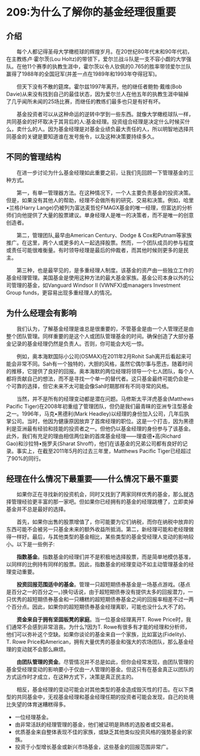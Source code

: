 # 209:为什么了解你的基金经理很重要
## 介绍

　　每个人都记得圣母大学橄榄球的辉煌岁月。在20世纪80年代末和90年代初，在主教练卢·霍尔茨(Lou Holtz)的带领下，爱尔兰战斗队是一支不容小觑的大学强队。在他11个赛季的执教生涯中，霍尔茨以令人钦佩的0.765的胜率带领爱尔兰队赢得了1988年的全国冠军(并差一点在1989年和1993年夺得冠军)。

　　但天下没有不散的筵席。霍尔兹1997年离开。他的继任者鲍勃·戴维(Bob Davie)从来没有找到自己的最佳状态，因为爱尔兰人在他五年的执教生涯中输掉了几乎闻所未闻的25场比赛，而继任的教练们最多也只是有好有坏。

　　基金投资者可以从这种命运的逆转中学到一些东西。就像大学橄榄球队一样，共同基金的好坏取决于其背后的人:基金经理。投资组合经理是决定什么时候买什么，卖什么的人。因为基金经理是对基金业绩负最大责任的人，所以明智地选择共同基金的关键是要知道谁在发号施令，以及这种决策要持续多久。

## 不同的管理结构

　　在进一步讨论为什么基金经理如此重要之前，让我们先回顾一下管理基金的三种方式。

　　第一，有单一管理器方法。在这种情况下，一个人主要负责基金的投资决策。但是，如果没有其他人的帮助，经理不会做所有的研究、交易和决策。例如，哈里•兰格(Harry Lange)仍被列为富达麦哲伦FMAGX基金的唯一经理，但富达的分析师们向他提供了大量的股票建议。单身经理人是唯一的决策者，而不是唯一的创意创造者。

　　第二，管理团队,最早由American Century、Dodge & Cox和Putnam等家族推广。在这里，两个人或更多的人一起选择股票。然而，一个团队成员的参与程度或责任可能很难衡量。有时领导经理是最后的仲裁者，而其他时候则更多的是民主。

　　第三种，也是最罕见的，是多重经理人制度。该基金的资产由一些独立工作的基金经理管理。美国基金是使用这种方法的最大基金家族。基金公司本身以外的公司管理的基金，如Vanguard Windsor II (VWNFX)或managers Investment Group funds，更容易出现多重经理人的情况。

## 为什么经理会有影响

　　我们认为，了解基金经理是谁总是很重要的，不管基金是由一个人管理还是由整个团队管理。同样重要的是这个人或团队管理基金的时间。确保创造了大部分基金记录的基金经理仍然是负责人。否则，你可能会大吃一惊。

　　例如，奥本海默国际小公司(OSMAX)在2011年2月Rohit Sah离开后看起来可能会非常不同。Sah有一个独特的，大胆的风格，虽然它偶尔事与愿违，随着时间的推移，它提供了良好的回报。奥本海默的两位经理将领导一个七人团队，每个人都将贡献自己的想法，而不是寻找一个单一的替代者。这只基金最终可能仍会是一个可靠的选择，但它未来不太可能会像Sah时期那样有不同寻常的风格。

　　当然，并不是所有的经理变动都是潜在问题。马修斯太平洋虎基金(Matthews Pacific Tiger)在2008年初重组了管理团队，但仍是我们最青睐的亚洲专注型基金之一。1996年，马克•黑德利(Mark Headley)以经理的身份加入公司，几年后执掌公司。当时，他因为健康原因放弃了首席经理的职位。这是一个打击，因为黑德利是亚洲最有经验和技能的投资者之一。但他仍以基金经理的身份参与了该基金。此外，我们有充足的理由相信两位新的首席基金经理——理查德•高(Richard Gao)和沙拉特•施罗夫(Sharat Shroff)，他们在该基金的兄弟公司都有良好的记录。事实上，在截至2011年5月的过去三年里，Matthews Pacific Tiger已经超过了90%的同行。

## 经理在什么情况下最重要——什么情况下最不重要

　　如果你正在寻找新的投资机会，同时又找到了两家同样优秀的基金，那么就选择管理经验更丰富的那一家吧。但如果你已经拥有的基金的经理跳槽了，立即卖掉基金并不总是最好的选择。

　　首先，如果你出售的股票增值了，你可能要为它们纳税，而你在纳税中放弃的东西可能不会被另一只基金未来的额外收益所抵消。第二，新经理可能和老经理做得一样好。最后，与其他类型的基金相比，某些类型的基金受经理人变动的影响较小。以下是一些例子:

　　**指数基金**。指数基金的经理们并不是积极地选择股票，而是简单地模仿基准，以同样的比例持有同样的股票。因此，指数基金的经理变动不如主动管理基金的经理变动重要。

　　**投资回报范围适中的基金**。管理一只超短期债券基金是一场基点游戏。(基点是百分之一的百分之一。)换句话说，由于超短期债券没有提供太多的回报潜力，一只优秀的超短期债券基金和一只糟糕的超短期债券基金之间的回报率相差不过一两个百分点。因此，如果你的超短期债券基金经理离职，可能也没什么大不了的。

　　**资金来自于拥有坚固板凳的家庭**。当一位基金经理离开T. Rowe Price时，我们通常不会感到非常沮丧。为什么?因为T. Rowe有很多有才能的经理和分析师，他们可以弥补这个空缺。如果你谈论的基金来自一个家族，比如富达(Fidelity)、T. Rowe Price和American，拥有大量优秀的基金和强大的农场团队，那么基金经理的变动就不会那么麻烦。

　　**由团队管理的资金**。尽管情况并不总是如此，但你会经常发现，由团队管理的基金受经理变动的影响要小于仅由一人管理的基金。但这只有在基金真正以团队的方式运作时才成立，在这种方式下，决策是真正民主的。

　　相反，基金经理的变动可能会对其他类型的基金造成毁灭性的打击。在以下类型的共同基金中，无视基金经理和基金经理任期的投资者可能会发现，自己的处境比失望的体育迷糟糕得多。

* 一位经理基金。
* 由非常活跃的经理管理的基金，他们被证明是熟练的选股者或交易者。
* 优质基金来自整体表现不佳的家族，或缺乏其他类似投资风格的强势基金的家族。
* 投资于小型增长基金或新兴市场基金，这些基金的回报范围非常广。
